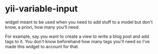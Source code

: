 yii-variable-input
==================

widget meant to be used when you need to add stuff to a model but don't know, a priori, how many you'll need.

For example, say you want to create a view to write a blog post and add tags to it. You don't know beforehand how many tags you'll need so I've made this widget to account for that.
